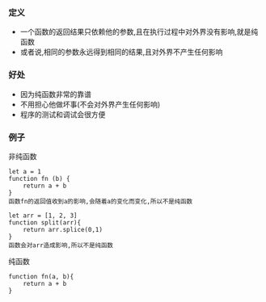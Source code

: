 ### 定义

- 一个函数的返回结果只依赖他的参数,且在执行过程中对外界没有影响,就是纯函数
- 或者说,相同的参数永远得到相同的结果,且对外界不产生任何影响

### 好处

- 因为纯函数非常的靠谱
- 不用担心他做坏事(不会对外界产生任何影响)
- 程序的测试和调试会很方便

### 例子

非纯函数
```
let a = 1 
function fn (b) {
    return a + b
}
函数fn的返回值收到a的影响,会随着a的变化而变化,所以不是纯函数

```
```
let arr = [1, 2, 3]
function split(arr){
    return arr.splice(0,1)
}
函数会对arr造成影响,所以不是纯函数
```

纯函数
```
function fn(a, b){
    return a + b
}
```